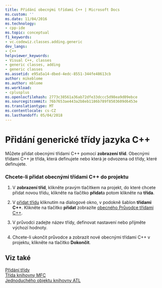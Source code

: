 ```yaml
---
title: Přidání obecnými třídami C++ | Microsoft Docs
ms.custom: ''
ms.date: 11/04/2016
ms.technology:
- cpp-ide
ms.topic: conceptual
f1_keywords:
- vc.codewiz.classes.adding.generic
dev_langs:
- C++
helpviewer_keywords:
- Visual C++, classes
- generic classes, adding
- generic classes
ms.assetid: e95a5a14-dbed-4edc-8551-344fe48613cb
author: mikeblome
ms.author: mblome
ms.workload:
- cplusplus
ms.openlocfilehash: 2773c38561a36ab72dfe33dccc5d98ea9d09ebce
ms.sourcegitcommit: 76b7653ae443a2b8eb1186b789f8503609d6453e
ms.translationtype: MT
ms.contentlocale: cs-CZ
ms.lasthandoff: 05/04/2018
---
```

# <a name="adding-a-generic-c-class"></a>Přidání generické třídy jazyka C++
Můžete přidat obecnými třídami C++ pomocí **zobrazení tříd**. Obecnými třídami C++ je třída, která definujete nebo která je odvozena od třídy, které definujete.  
  
### <a name="to-add-a-generic-c-class-to-a-project"></a>Chcete-li přidat obecnými třídami C++ do projektu  
  
1.  V **zobrazení tříd**, klikněte pravým tlačítkem na projekt, do které chcete přidat novou třídu, klikněte na tlačítko **přidat**a potom klikněte na **třída**.  
  
2.  V [přidat třídu](../ide/add-class-dialog-box.md) kliknutím na dialogové okno, v podokně šablon **třídami C++**. Klikněte na tlačítko **přidat** zobrazíte [obecného Průvodce třídami C++](../ide/generic-cpp-class-wizard.md).  
  
3.  V průvodci zadejte název třídy, definovat nastavení nebo přijměte výchozí hodnoty.  
  
4.  Chcete-li ukončit průvodce a zobrazit nové obecnými třídami C++ v projektu, klikněte na tlačítko **Dokončit**.  
  
## <a name="see-also"></a>Viz také  
 [Přidání třídy](../ide/adding-a-class-visual-cpp.md)   
 [Třída knihovny MFC](../mfc/reference/adding-an-mfc-class.md)   
 [Jednoduchého objektu knihovny ATL](../atl/reference/adding-an-atl-simple-object.md)